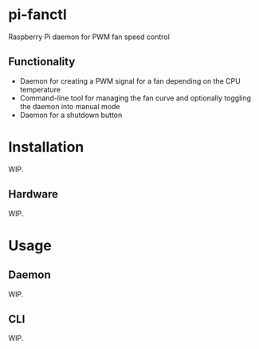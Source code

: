 # pi-fanctl
Raspberry Pi daemon for PWM fan speed control

## Functionality
* Daemon for creating a PWM signal for a fan depending on the CPU temperature
* Command-line tool for managing the fan curve and optionally toggling the daemon into manual mode
* Daemon for a shutdown button

# Installation
WIP.

## Hardware
WIP.

# Usage
## Daemon
WIP.

## CLI
WIP.
